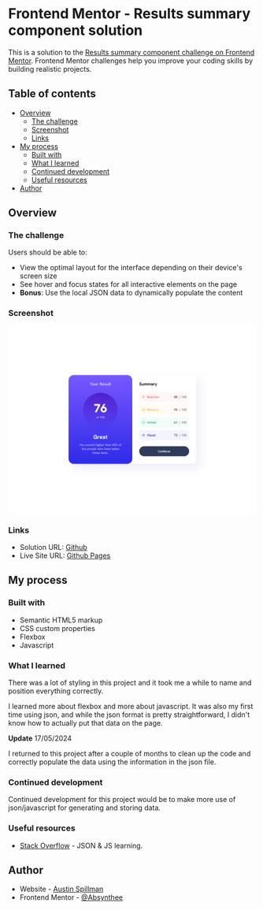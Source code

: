 # Frontend Mentor - Results summary component solution

This is a solution to the [Results summary component challenge on Frontend Mentor](https://www.frontendmentor.io/challenges/results-summary-component-CE_K6s0maV). Frontend Mentor challenges help you improve your coding skills by building realistic projects. 

## Table of contents

- [Overview](#overview)
  - [The challenge](#the-challenge)
  - [Screenshot](#screenshot)
  - [Links](#links)
- [My process](#my-process)
  - [Built with](#built-with)
  - [What I learned](#what-i-learned)
  - [Continued development](#continued-development)
  - [Useful resources](#useful-resources)
- [Author](#author)


## Overview

### The challenge

Users should be able to:

- View the optimal layout for the interface depending on their device's screen size
- See hover and focus states for all interactive elements on the page
- **Bonus**: Use the local JSON data to dynamically populate the content

### Screenshot

![](./screenshot.png)

### Links

- Solution URL: [Github](https://github.com/Absynthee/results-summary-component-main)
- Live Site URL: [Github Pages](https://absynthee.github.io/results-summary-component-main/)

## My process

### Built with

- Semantic HTML5 markup
- CSS custom properties
- Flexbox
- Javascript

### What I learned

There was a lot of styling in this project and it took me a while to name and position everything correctly. 

I learned more about flexbox and more about javascript. It was also my first time using json, and while the json format is pretty straightforward, I didn't know how to actually put that data on the page.

**Update** 17/05/2024

I returned to this project after a couple of months to clean up the code and correctly populate the data using the information in the json file. 

### Continued development

Continued development for this project would be to make more use of json/javascript for generating and storing data.

### Useful resources

- [Stack Overflow](https://stackoverflow.com/questions/12070631/how-to-use-json-file-in-html-code) - JSON & JS learning.

## Author

- Website - [Austin Spillman](https://www.austinspillman.com)
- Frontend Mentor - [@Absynthee](https://www.frontendmentor.io/profile/Absynthee)

